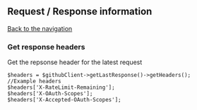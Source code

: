 ## Request / Response information
[Back to the navigation](README.md)

### Get response headers

Get the repsonse header for the latest request

```
$headers = $githubClient->getLastResponse()->getHeaders();
//Example headers
$headers['X-RateLimit-Remaining'];
$headers['X-OAuth-Scopes'];
$headers['X-Accepted-OAuth-Scopes'];
```

